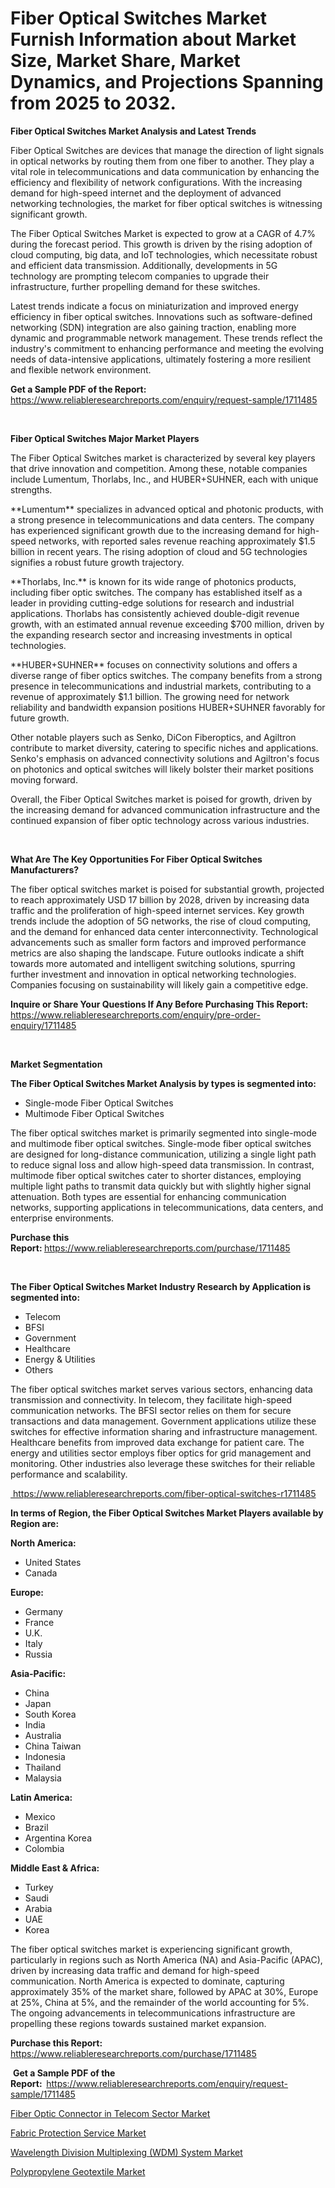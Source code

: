 <p><h1>Fiber Optical Switches Market Furnish Information about Market Size, Market Share, Market Dynamics, and Projections Spanning from 2025 to 2032.</h1></p><p><strong>Fiber Optical Switches Market Analysis and Latest Trends</strong></p>
<p><p>Fiber Optical Switches are devices that manage the direction of light signals in optical networks by routing them from one fiber to another. They play a vital role in telecommunications and data communication by enhancing the efficiency and flexibility of network configurations. With the increasing demand for high-speed internet and the deployment of advanced networking technologies, the market for fiber optical switches is witnessing significant growth.</p><p>The Fiber Optical Switches Market is expected to grow at a CAGR of 4.7% during the forecast period. This growth is driven by the rising adoption of cloud computing, big data, and IoT technologies, which necessitate robust and efficient data transmission. Additionally, developments in 5G technology are prompting telecom companies to upgrade their infrastructure, further propelling demand for these switches.</p><p>Latest trends indicate a focus on miniaturization and improved energy efficiency in fiber optical switches. Innovations such as software-defined networking (SDN) integration are also gaining traction, enabling more dynamic and programmable network management. These trends reflect the industry's commitment to enhancing performance and meeting the evolving needs of data-intensive applications, ultimately fostering a more resilient and flexible network environment.</p></p>
<p><strong>Get a Sample PDF of the Report:&nbsp;</strong> <a href="https://www.reliableresearchreports.com/enquiry/request-sample/1711485?utm_campaign=120&utm_medium=2&utm_source=Github&utm_content=ia&utm_term=10012025&utm_id=fiber-optical-switches">https://www.reliableresearchreports.com/enquiry/request-sample/1711485</a></p>
<p>&nbsp;</p>
<p><strong>Fiber Optical Switches Major Market Players</strong></p>
<p><p>The Fiber Optical Switches market is characterized by several key players that drive innovation and competition. Among these, notable companies include Lumentum, Thorlabs, Inc., and HUBER+SUHNER, each with unique strengths.</p><p>**Lumentum** specializes in advanced optical and photonic products, with a strong presence in telecommunications and data centers. The company has experienced significant growth due to the increasing demand for high-speed networks, with reported sales revenue reaching approximately $1.5 billion in recent years. The rising adoption of cloud and 5G technologies signifies a robust future growth trajectory.</p><p>**Thorlabs, Inc.** is known for its wide range of photonics products, including fiber optic switches. The company has established itself as a leader in providing cutting-edge solutions for research and industrial applications. Thorlabs has consistently achieved double-digit revenue growth, with an estimated annual revenue exceeding $700 million, driven by the expanding research sector and increasing investments in optical technologies.</p><p>**HUBER+SUHNER** focuses on connectivity solutions and offers a diverse range of fiber optics switches. The company benefits from a strong presence in telecommunications and industrial markets, contributing to a revenue of approximately $1.1 billion. The growing need for network reliability and bandwidth expansion positions HUBER+SUHNER favorably for future growth.</p><p>Other notable players such as Senko, DiCon Fiberoptics, and Agiltron contribute to market diversity, catering to specific niches and applications. Senko's emphasis on advanced connectivity solutions and Agiltron's focus on photonics and optical switches will likely bolster their market positions moving forward.</p><p>Overall, the Fiber Optical Switches market is poised for growth, driven by the increasing demand for advanced communication infrastructure and the continued expansion of fiber optic technology across various industries.</p></p>
<p>&nbsp;</p>
<p><strong>What Are The Key Opportunities For Fiber Optical Switches Manufacturers?</strong></p>
<p><p>The fiber optical switches market is poised for substantial growth, projected to reach approximately USD 17 billion by 2028, driven by increasing data traffic and the proliferation of high-speed internet services. Key growth trends include the adoption of 5G networks, the rise of cloud computing, and the demand for enhanced data center interconnectivity. Technological advancements such as smaller form factors and improved performance metrics are also shaping the landscape. Future outlooks indicate a shift towards more automated and intelligent switching solutions, spurring further investment and innovation in optical networking technologies. Companies focusing on sustainability will likely gain a competitive edge.</p></p>
<p><strong>Inquire or Share Your Questions If Any Before Purchasing This Report:</strong> <a href="https://www.reliableresearchreports.com/enquiry/pre-order-enquiry/1711485?utm_campaign=120&utm_medium=2&utm_source=Github&utm_content=ia&utm_term=10012025&utm_id=fiber-optical-switches">https://www.reliableresearchreports.com/enquiry/pre-order-enquiry/1711485</a></p>
<p>&nbsp;</p>
<p><strong>Market Segmentation</strong></p>
<p><strong>The Fiber Optical Switches Market Analysis by types is segmented into:</strong></p>
<p><ul><li>Single-mode Fiber Optical Switches</li><li>Multimode Fiber Optical Switches</li></ul></p>
<p><p>The fiber optical switches market is primarily segmented into single-mode and multimode fiber optical switches. Single-mode fiber optical switches are designed for long-distance communication, utilizing a single light path to reduce signal loss and allow high-speed data transmission. In contrast, multimode fiber optical switches cater to shorter distances, employing multiple light paths to transmit data quickly but with slightly higher signal attenuation. Both types are essential for enhancing communication networks, supporting applications in telecommunications, data centers, and enterprise environments.</p></p>
<p><strong>Purchase this Report:&nbsp;</strong><a href="https://www.reliableresearchreports.com/purchase/1711485?utm_campaign=120&utm_medium=2&utm_source=Github&utm_content=ia&utm_term=10012025&utm_id=fiber-optical-switches">https://www.reliableresearchreports.com/purchase/1711485</a></p>
<p>&nbsp;</p>
<p><strong>The Fiber Optical Switches Market Industry Research by Application is segmented into:</strong></p>
<p><ul><li>Telecom</li><li>BFSI</li><li>Government</li><li>Healthcare</li><li>Energy & Utilities</li><li>Others</li></ul></p>
<p><p>The fiber optical switches market serves various sectors, enhancing data transmission and connectivity. In telecom, they facilitate high-speed communication networks. The BFSI sector relies on them for secure transactions and data management. Government applications utilize these switches for effective information sharing and infrastructure management. Healthcare benefits from improved data exchange for patient care. The energy and utilities sector employs fiber optics for grid management and monitoring. Other industries also leverage these switches for their reliable performance and scalability.</p></p>
<p><a href="https://www.reliableresearchreports.com/fiber-optical-switches-r1711485?utm_campaign=120&utm_medium=2&utm_source=Github&utm_content=ia&utm_term=10012025&utm_id=fiber-optical-switches">&nbsp;https://www.reliableresearchreports.com/fiber-optical-switches-r1711485</a></p>
<p><strong>In terms of Region, the Fiber Optical Switches Market Players available by Region are:</strong></p>
<p>
    <p> <strong> North America: </strong>
        <ul>
            <li>United States</li>
            <li>Canada</li>
        </ul>
        </p> 
    <p> <strong> Europe: </strong>
        <ul>
            <li>Germany</li>
            <li>France</li>
            <li>U.K.</li>
            <li>Italy</li>
            <li>Russia</li>
        </ul>
        </p> 
    <p> <strong> Asia-Pacific: </strong>
        <ul>
            <li>China</li>
            <li>Japan</li>
            <li>South Korea</li>
            <li>India</li>
            <li>Australia</li>
            <li>China Taiwan</li>
            <li>Indonesia</li>
            <li>Thailand</li>
            <li>Malaysia</li>
        </ul>
        </p> 
    <p> <strong> Latin America: </strong>
        <ul>
            <li>Mexico</li>
            <li>Brazil</li>
            <li>Argentina Korea</li>
            <li>Colombia</li>
        </ul>
        </p> 
    <p> <strong> Middle East & Africa: </strong>
        <ul>
            <li>Turkey</li>
            <li>Saudi</li>
            <li>Arabia</li>
            <li>UAE</li>
            <li>Korea</li>
        </ul>
    </p>
    </p>
<p><p>The fiber optical switches market is experiencing significant growth, particularly in regions such as North America (NA) and Asia-Pacific (APAC), driven by increasing data traffic and demand for high-speed communication. North America is expected to dominate, capturing approximately 35% of the market share, followed by APAC at 30%, Europe at 25%, China at 5%, and the remainder of the world accounting for 5%. The ongoing advancements in telecommunications infrastructure are propelling these regions towards sustained market expansion.</p></p>
<p><strong>Purchase this Report: </strong><a href="https://www.reliableresearchreports.com/purchase/1711485?utm_campaign=120&utm_medium=2&utm_source=Github&utm_content=ia&utm_term=10012025&utm_id=fiber-optical-switches">https://www.reliableresearchreports.com/purchase/1711485</a></p>
<p>&nbsp;<strong>Get a Sample PDF of the Report:&nbsp;&nbsp;</strong><a href="https://www.reliableresearchreports.com/enquiry/request-sample/1711485?utm_campaign=120&utm_medium=2&utm_source=Github&utm_content=ia&utm_term=10012025&utm_id=fiber-optical-switches">https://www.reliableresearchreports.com/enquiry/request-sample/1711485</a></p>
<p><strong></strong></p>
<p><p><a href="https://github.com/joannesouthgate/Market-Research-Report-List-5/blob/main/fiber-optic-connector-in-telecom-sector-market.md?utm_campaign=120&utm_medium=2&utm_source=Github&utm_content=ia&utm_term=10012025&utm_id=fiber-optical-switches">Fiber Optic Connector in Telecom Sector Market</a></p><p><a href="https://github.com/DianaWilson796/Market-Research-Report-List-1/blob/main/fabric-protection-service-market.md?utm_campaign=120&utm_medium=2&utm_source=Github&utm_content=ia&utm_term=10012025&utm_id=fiber-optical-switches">Fabric Protection Service Market</a></p><p><a href="https://github.com/sofayahoo2023/Market-Research-Report-List-6/blob/main/wavelength-division-multiplexing-wdm-system-market.md?utm_campaign=120&utm_medium=2&utm_source=Github&utm_content=ia&utm_term=10012025&utm_id=fiber-optical-switches">Wavelength Division Multiplexing (WDM) System Market</a></p><p><a href="https://github.com/maclarensidney/Market-Research-Report-List-1/blob/main/polypropylene-geotextile-market.md?utm_campaign=120&utm_medium=2&utm_source=Github&utm_content=ia&utm_term=10012025&utm_id=fiber-optical-switches">Polypropylene Geotextile Market</a></p></p>